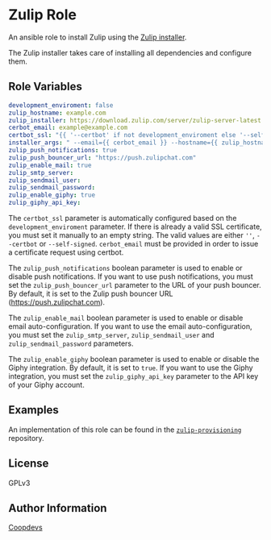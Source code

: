 Zulip Role
=========

An ansible role to install Zulip using the [Zulip installer](https://zulip.readthedocs.io/en/stable/production/install.html).

The Zulip installer takes care of installing all dependencies and configure them.


Role Variables
--------------

```yaml
development_enviroment: false
zulip_hostname: example.com
zulip_installer: https://download.zulip.com/server/zulip-server-latest.tar.gz
cerbot_email: example@example.com
certbot_ssl: "{{ '--certbot' if not development_enviroment else '--self-signed-cert' }}"
installer_args: " --email={{ cerbot_email }} --hostname={{ zulip_hostname }} {{ certbot_ssl }}"
zulip_push_notifications: true
zulip_push_bouncer_url: "https://push.zulipchat.com"
zulip_enable_mail: true
zulip_smtp_server:
zulip_sendmail_user:
zulip_sendmail_password:
zulip_enable_giphy: true
zulip_giphy_api_key: 
```

The `certbot_ssl` parameter is automatically configured based on the `development_enviroment` parameter. If there is already a valid SSL certificate, you must set it manually to an empty string. The valid values are either `''`, `--certbot` or `--self-signed`. `cerbot_email` must be provided in order to issue a certificate request using certbot.

The `zulip_push_notifications` boolean parameter is used to enable or disable push notifications. If you want to use push notifications, you must set the `zulip_push_bouncer_url` parameter to the URL of your push bouncer. By default, it is set to the Zulip push bouncer URL (https://push.zulipchat.com).

The `zulip_enable_mail` boolean parameter is used to enable or disable email auto-configuration. If you want to use the email auto-configuration, you must set the `zulip_smtp_server`, `zulip_sendmail_user` and `zulip_sendmail_password` parameters.

The `zulip_enable_giphy` boolean parameter is used to enable or disable the Giphy integration. By default, it is set to `true`. If you want to use the Giphy integration, you must set the `zulip_giphy_api_key` parameter to the API key of your Giphy account.

Examples
-------
An implementation of this role can be found in the [`zulip-provisioning`](https://git.coopdevs.org/coopdevs/tooling/zulip-provisioning) repository.

License
-------

GPLv3

Author Information
------------------

[Coopdevs](https://coopdevs.org)